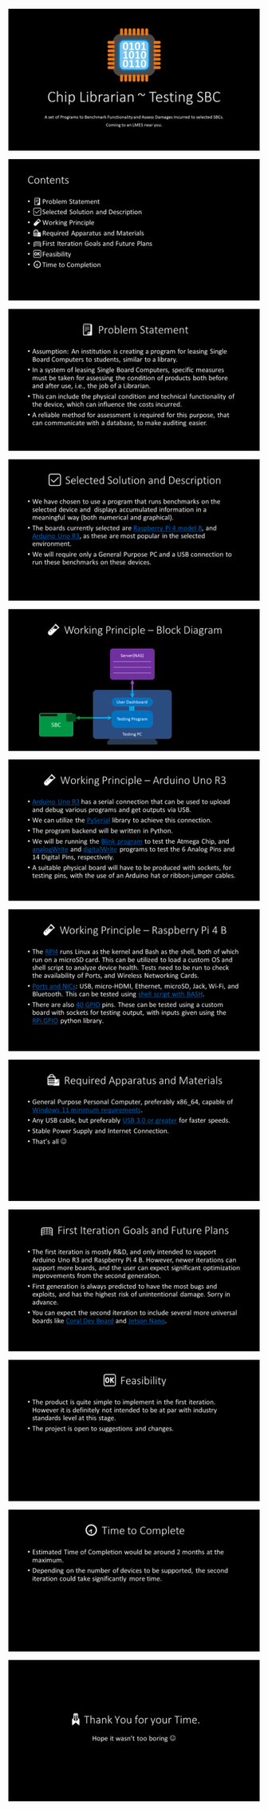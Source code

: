 <img
        src=".\Assets\Chip Librarian ~ Testing SBC\Slide1.PNG">

<img
        src=".\Assets\Chip Librarian ~ Testing SBC\Slide2.PNG">

<img
        src=".\Assets\Chip Librarian ~ Testing SBC\Slide3.PNG">

<img
        src=".\Assets\Chip Librarian ~ Testing SBC\Slide4.PNG">

<img
        src=".\Assets\Chip Librarian ~ Testing SBC\Slide5.PNG">

<img
        src=".\Assets\Chip Librarian ~ Testing SBC\Slide6.PNG">

<img
        src=".\Assets\Chip Librarian ~ Testing SBC\Slide7.PNG">

<img
        src=".\Assets\Chip Librarian ~ Testing SBC\Slide8.PNG">

<img
        src=".\Assets\Chip Librarian ~ Testing SBC\Slide9.PNG">

<img
        src=".\Assets\Chip Librarian ~ Testing SBC\Slide10.PNG">

<img
        src=".\Assets\Chip Librarian ~ Testing SBC\Slide11.PNG">

<img
        src=".\Assets\Chip Librarian ~ Testing SBC\Slide12.PNG">